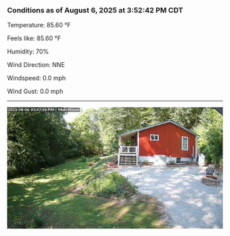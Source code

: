 ### Conditions as of August 6, 2025 at 3:52:42 PM CDT 

Temperature: 85.60 &deg;F

Feels like: 85.60 &deg;F

Humidity: 70%

Wind Direction: NNE

Windspeed: 0.0 mph

Wind Gust: 0.0 mph

---

<img src="./images/latest.jpeg"/>

